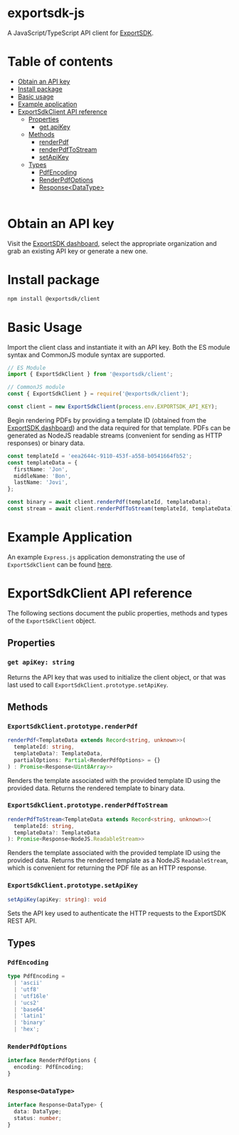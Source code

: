 # exportsdk-js

A JavaScript/TypeScript API client for [ExportSDK](https://exportsdk.com).

# Table of contents

- [Obtain an API key](#obtain-an-api-key)
- [Install package](#install-package)
- [Basic usage](#basic-usage)
- [Example application](#example-application)
- [ExportSdkClient API reference](#exportsdkclient-api-reference)
  - [Properties](#client-properties)
    - [get apiKey](#get-apikey)
  - [Methods](#client-methods)
    - [renderPdf](#renderPdf)
    - [renderPdfToStream](#renderPdfToStream)
    - [setApiKey](#setApiKey)
  - [Types](#client-types)
    - [PdfEncoding](#pdfencoding)
    - [RenderPdfOptions](#renderpdfoptions)
    - [Response\<DataType\>](#Response)
    <br/><br/>

# Obtain an API key

Visit the [ExportSDK dashboard](https://app.exportsdk.com/settings/keys), select the appropriate organization and grab an existing API key or generate a new one.

# Install package

```sh
npm install @exportsdk/client
```

# Basic Usage

Import the client class and instantiate it with an API key. Both the ES module syntax and CommonJS module syntax are supported.

```typescript
// ES Module
import { ExportSdkClient } from '@exportsdk/client';

// CommonJS module
const { ExportSdkClient } = require('@exportsdk/client');

const client = new ExportSdkClient(process.env.EXPORTSDK_API_KEY);
```

Begin rendering PDFs by providing a template ID (obtained from the [ExportSDK dashboard](https://app.exportsdk.com/templates)) and the data required for that template. PDFs can be generated as NodeJS readable streams (convenient for sending as HTTP responses) or binary data.

```typescript
const templateId = 'eea2644c-9110-453f-a558-b0541664fb52';
const templateData = {
  firstName: 'Jon',
  middleName: 'Bon',
  lastName: 'Jovi',
};

const binary = await client.renderPdf(templateId, templateData);
const stream = await client.renderPdfToStream(templateId, templateData);
```
# Example Application

An example `Express.js` application demonstrating the use of `ExportSdkClient` can be found [here](src/example).

# ExportSdkClient API reference

The following sections document the public properties, methods and types of the `ExportSdkClient` object.

<a id="client-properties"></a>
## Properties

<a id="get-apikey"></a>
### `get apiKey: string`
Returns the API key that was used to initialize the client object, or that was last used to call `ExportSdkClient.prototype.setApiKey`.

<a id="client-methods"></a>
## Methods

<a id="renderPdf"></a>
### `ExportSdkClient.prototype.renderPdf`
```typescript
renderPdf<TemplateData extends Record<string, unknown>>(
  templateId: string,
  templateData?: TemplateData,
  partialOptions: Partial<RenderPdfOptions> = {}
) : Promise<Response<Uint8Array>>
```
Renders the template associated with the provided template ID using the provided data. Returns the rendered template to binary data.

<a id="renderPdfToStream"></a>
### `ExportSdkClient.prototype.renderPdfToStream`
```typescript
renderPdfToStream<TemplateData extends Record<string, unknown>>(
  templateId: string,
  templateData?: TemplateData
): Promise<Response<NodeJS.ReadableStream>>
```
Renders the template associated with the provided template ID using the provided data. Returns the rendered template as a NodeJS `ReadableStream`, which is convenient for returning the PDF file as an HTTP response.

<a id="setApiKey"></a>
### `ExportSdkClient.prototype.setApiKey`
```typescript
setApiKey(apiKey: string): void
```
Sets the API key used to authenticate the HTTP requests to the ExportSDK REST API.

<a id="client-types"></a>
## Types

### `PdfEncoding`
```typescript
type PdfEncoding = 
  | 'ascii'
  | 'utf8'
  | 'utf16le'
  | 'ucs2'
  | 'base64'
  | 'latin1'
  | 'binary'
  | 'hex';
```
### `RenderPdfOptions`
```typescript
interface RenderPdfOptions {
  encoding: PdfEncoding;
}
```

<a id="Response"></a>
### `Response<DataType>`
```typescript
interface Response<DataType> {
  data: DataType;
  status: number;
}

